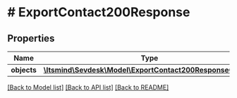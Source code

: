 # # ExportContact200Response

## Properties

Name | Type | Description | Notes
------------ | ------------- | ------------- | -------------
**objects** | [**\Itsmind\Sevdesk\Model\ExportContact200ResponseObjects**](ExportContact200ResponseObjects.md) |  | [optional]

[[Back to Model list]](../../README.md#models) [[Back to API list]](../../README.md#endpoints) [[Back to README]](../../README.md)
